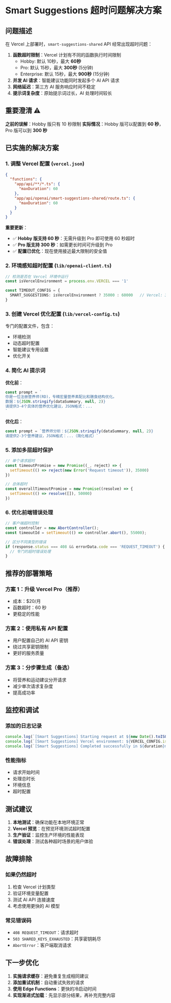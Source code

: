 # Smart Suggestions 超时问题解决方案

## 问题描述

在 Vercel 上部署时，`smart-suggestions-shared` API 经常出现超时问题：

1. **函数超时限制**：Vercel 计划有不同的函数执行时间限制
   - Hobby: 默认 10秒，最大 **60秒**
   - Pro: 默认 15秒，最大 **300秒** (5分钟)
   - Enterprise: 默认 15秒，最大 **900秒** (15分钟)
2. **并发 AI 请求**：智能建议功能同时发起多个 AI API 请求
3. **网络延迟**：第三方 AI 服务响应时间不稳定
4. **提示词复杂度**：原始提示词过长，AI 处理时间较长

## 重要澄清 ⚠️

**之前的误解**：Hobby 版只有 10 秒限制
**实际情况**：Hobby 版可以配置到 **60 秒**，Pro 版可以到 **300 秒**

## 已实施的解决方案

### 1. 调整 Vercel 配置 (`vercel.json`)

```json
{
  "functions": {
    "app/api/**/*.ts": {
      "maxDuration": 60
    },
    "app/api/openai/smart-suggestions-shared/route.ts": {
      "maxDuration": 60
    }
  }
}
```

**重要更新**：
- ✅ **Hobby 版支持 60 秒**：无需升级到 Pro 即可使用 60 秒超时
- ✅ **Pro 版支持 300 秒**：如需更长时间可升级到 Pro
- ✅ **配置已优化**：现在使用接近最大限制的安全值

### 2. 环境感知超时配置 (`lib/openai-client.ts`)

```typescript
// 检测是否在 Vercel 环境中运行
const isVercelEnvironment = process.env.VERCEL === '1'

const TIMEOUT_CONFIG = {
  SMART_SUGGESTIONS: isVercelEnvironment ? 35000 : 60000   // Vercel: 35秒, 其他: 60秒
}
```

### 3. 创建 Vercel 优化配置 (`lib/vercel-config.ts`)

专门的配置文件，包含：
- 环境检测
- 动态超时配置
- 智能建议专用设置
- 优化开关

### 4. 简化 AI 提示词

**优化前**：
```typescript
const prompt = `
你是一位注册营养师(RD)，专精宏量营养素配比和膳食结构优化。
数据：${JSON.stringify(dataSummary, null, 2)}
请提供3-4个具体的营养优化建议，JSON格式：...
`
```

**优化后**：
```typescript
const prompt = `营养师分析：${JSON.stringify(dataSummary, null, 2)}
请提供2-3个营养建议，JSON格式：...（简化格式）`
```

### 5. 添加多层超时保护

```typescript
// 单个请求超时
const timeoutPromise = new Promise((_, reject) => {
  setTimeout(() => reject(new Error('Request timeout')), 35000)
})

// 总体超时
const overallTimeoutPromise = new Promise((resolve) => {
  setTimeout(() => resolve([]), 50000)
})
```

### 6. 优化前端错误处理

```typescript
// 客户端超时控制
const controller = new AbortController();
const timeoutId = setTimeout(() => controller.abort(), 55000);

// 区分不同类型的错误
if (response.status === 408 && errorData.code === 'REQUEST_TIMEOUT') {
  // 专门的超时错误处理
}
```

## 推荐的部署策略

### 方案 1：升级 Vercel Pro（推荐）
- 成本：$20/月
- 函数超时：60 秒
- 更稳定的性能

### 方案 2：使用私有 API 配置
- 用户配置自己的 AI API 密钥
- 绕过共享密钥限制
- 更好的服务质量

### 方案 3：分步骤生成（备选）
- 将营养和运动建议分开请求
- 减少单次请求复杂度
- 提高成功率

## 监控和调试

### 添加的日志记录
```typescript
console.log(`[Smart Suggestions] Starting request at ${new Date().toISOString()}`);
console.log(`[Smart Suggestions] Vercel environment: ${VERCEL_CONFIG.isVercel}`);
console.log(`[Smart Suggestions] Completed successfully in ${duration}ms`);
```

### 性能指标
- 请求开始时间
- 处理总时长
- 环境信息
- 超时配置

## 测试建议

1. **本地测试**：确保功能在本地环境正常
2. **Vercel 预览**：在预览环境测试超时配置
3. **生产验证**：监控生产环境的性能表现
4. **错误处理**：测试各种超时场景的用户体验

## 故障排除

### 如果仍然超时
1. 检查 Vercel 计划类型
2. 验证环境变量配置
3. 测试 AI API 连接速度
4. 考虑使用更快的 AI 模型

### 常见错误码
- `408 REQUEST_TIMEOUT`：请求超时
- `503 SHARED_KEYS_EXHAUSTED`：共享密钥耗尽
- `AbortError`：客户端取消请求

## 下一步优化

1. **实施请求缓存**：避免重复生成相同建议
2. **添加重试机制**：自动重试失败的请求
3. **使用 Edge Functions**：更快的冷启动时间
4. **实现渐进式加载**：先显示部分结果，再补充完整内容

